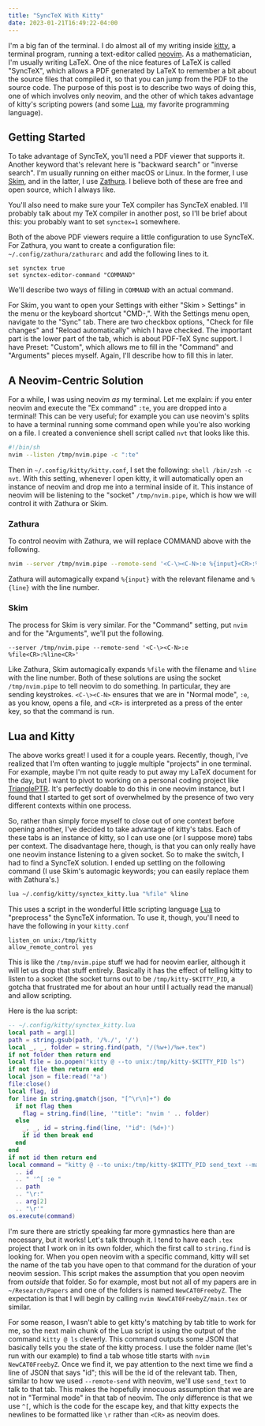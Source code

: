 ```yaml
---
title: "SyncTeX With Kitty"
date: 2023-01-21T16:49:22-04:00
---
```

I'm a big fan of the terminal.
I do almost all of my writing inside [kitty],
a terminal program,
running a text-editor called [neovim].
As a mathematician,
I'm usually writing LaTeX.
One of the nice features of LaTeX is called "SyncTeX",
which allows a PDF generated by LaTeX to remember a bit about
the source files that compiled it,
so that you can jump from the PDF to the source code.
The purpose of this post is to describe two ways of doing this,
one of which involves only neovim, and the other of which takes advantage of kitty's
scripting powers (and some [Lua], my favorite programming language).

## Getting Started

To take advantage of SyncTeX, you'll need a PDF viewer that supports it.
Another keyword that's relevant here is "backward search" or "inverse search".
I'm usually running on either macOS or Linux.
In the former, I use [Skim], and in the latter, I use [Zathura].
I believe both of these are free and open source,
which I always like.

You'll also need to make sure your TeX compiler has SyncTeX enabled.
I'll probably talk about my TeX compiler in another post,
so I'll be brief about this: you probably want to set `synctex=1` somewhere.

Both of the above PDF viewers require a little configuration to use SyncTeX.
For Zathura, you want to create a configuration file:
`~/.config/zathura/zathurarc` and add the following lines to it.

```config
set synctex true
set synctex-editor-command "COMMAND"
```

We'll describe two ways of filling in `COMMAND` with an actual command.

For Skim, you want to open your Settings with either "Skim > Settings" in the menu
or the keyboard shortcut "CMD-,".
With the Settings menu open, navigate to the "Sync" tab.
There are two checkbox options, "Check for file changes"
and "Reload automatically"
which I have checked.
The important part is the lower part of the tab,
which is about PDF-TeX Sync support.
I have Preset: "Custom",
which allows me to fill in the "Command" and "Arguments" pieces myself.
Again, I'll describe how to fill this in later.

## A Neovim-Centric Solution

For a while, I was using neovim *as* my terminal.
Let me explain: if you enter neovim and execute the "Ex command" `:te`,
you are dropped into a terminal!
This can be very useful; for example you can use neovim's splits to have
a terminal running some command open while you're also working on a file.
I created a convenience shell script called `nvt` that looks like this.

```sh
#!/bin/sh
nvim --listen /tmp/nvim.pipe -c ":te"
```

Then in `~/.config/kitty/kitty.conf`, I set the following:
`shell /bin/zsh -c nvt`.
With this setting, whenever I open kitty,
it will automatically open an instance of neovim and drop me into a terminal inside of it.
This instance of neovim will be listening to the "socket" `/tmp/nvim.pipe`,
which is how we will control it with Zathura or Skim.

### Zathura

To control neovim with Zathura,
we will replace COMMAND above with the following.

```sh
nvim --server /tmp/nvim.pipe --remote-send '<C-\><C-N>:e %{input}<CR>:%{line}<CR>'
```

Zathura will automagically expand `%{input}` with the relevant filename
and `%{line}` with the line number.

### Skim

The process for Skim is very similar.
For the "Command" setting, put `nvim`
and for the "Arguments", we'll put the following.
```config
--server /tmp/nvim.pipe --remote-send '<C-\><C-N>:e %file<CR>:%line<CR>'
```

Like Zathura, Skim automagically expands `%file` with the filename and `%line` with the line number.
Both of these solutions are using the socket `/tmp/nvim.pipe` to tell neovim to do something.
In particular, they are sending keystrokes.
`<C-\><C-N>` ensures that we are in "Normal mode",
`:e`, as you know, opens a file,
and `<CR>` is interpreted as a press of the enter key, so that the command is run.

## Lua and Kitty

The above works great! I used it for a couple years.
Recently, though,
I've realized that I'm often wanting to juggle multiple "projects" in one terminal.
For example, maybe I'm not quite ready to put away my LaTeX document for the day,
but I want to pivot to working on a personal coding project
like [TrianglePTR](https://github.com/ryleelyman/TrianglePTR).
It's perfectly doable to do this in one neovim instance,
but I found that I started to get sort of overwhelmed by the presence of
two very different contexts within one process.

So, rather than simply force myself to close out of one context before opening another,
I've decided to take advantage of kitty's tabs.
Each of these tabs is an instance of kitty,
so I can use one (or I suppose more) tabs per context.
The disadvantage here, though,
is that you can only really have one neovim instance listening to a given socket.
So to make the switch, I had to find a SyncTeX solution.
I ended up settling on the following command
(I use Skim's automagic keywords; you can easily replace them with Zathura's.)

```sh
lua ~/.config/kitty/synctex_kitty.lua "%file" %line
```

This uses a script in the wonderful little scripting language [Lua] 
to "preprocess" the SyncTeX information.
To use it, though, you'll need to have the following in your `kitty.conf`

```config
listen_on unix:/tmp/kitty
allow_remote_control yes
```

This is like the `/tmp/nvim.pipe` stuff we had for neovim earlier,
although it will let us drop that stuff entirely.
Basically it has the effect of telling kitty to listen to a socket
(the socket turns out to be `/tmp/kitty-$KITTY_PID`, a gotcha that frustrated me for about an hour
until I actually read the manual)
and allow scripting.

Here is the lua script:

```lua
-- ~/.config/kitty/synctex_kitty.lua
local path = arg[1]
path = string.gsub(path, '/%./', '/')
local _, _, folder = string.find(path, "/(%w+)/%w+.tex")
if not folder then return end
local file = io.popen("kitty @ --to unix:/tmp/kitty-$KITTY_PID ls")
if not file then return end
local json = file:read('*a')
file:close()
local flag, id
for line in string.gmatch(json, "[^\r\n]+") do
  if not flag then
    flag = string.find(line, '"title": "nvim ' .. folder)
  else
    _, _, id = string.find(line, '"id": (%d+)')
    if id then break end
  end
end
if not id then return end
local command = "kitty @ --to unix:/tmp/kitty-$KITTY_PID send_text --match-tab id:"
  .. id
  .. " '^[ :e "
  .. path
  .. "\r:"
  .. arg[2]
  .. "\r'"
os.execute(command)
```

I'm sure there are strictly speaking far more gymnastics here than are necessary,
but it works!
Let's talk through it.
I tend to have each `.tex` project that I work on in its own folder,
which the first call to `string.find` is looking for.
When you open neovim with a specific command,
kitty will set the name of the tab you have open to that command for the duration of your neovim session.
This script makes the assumption that you open neovim from *outside* that folder.
So for example, most but not all of my papers are in `~/Research/Papers`
and one of the folders is named `NewCAT0FreebyZ`.
The expectation is that I will begin by calling `nvim NewCAT0FreebyZ/main.tex` or similar.

For some reason, I wasn't able to get kitty's matching by tab title to work for me,
so the next main chunk of the Lua script is
using the output of the command `kitty @ ls` cleverly.
This command outputs some JSON that basically tells you the state of the kitty process.
I use the folder name (let's run with our example) 
to find a tab whose title starts with `nvim NewCAT0FreebyZ`.
Once we find it, we pay attention to the next time we find a line of JSON that says "id";
this will be the id of the relevant tab.
Then, similar to how we used `--remote-send` with neovim,
we'll use `send_text` to talk to that tab.
This makes the hopefully innocuous assumption that we are not in "Terminal mode" in that tab of neovim.
The only difference is that we use `^[`, which is the code for the escape key,
and that kitty expects the newlines to be formatted like `\r` rather than `<CR>` as neovim does.

[kitty]: https://sw.kovidgoyal.net/kitty/
[neovim]: https://neovim.io
[Lua]: https://lua.org
[Skim]: https://skim-app.sourceforge.io
[Zathura]: https://pwmt.org/projects/zathura/

